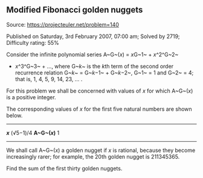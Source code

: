 Modified Fibonacci golden nuggets
---------------------------------

Source: https://projecteuler.net/problem=140

Published on Saturday, 3rd February 2007, 07:00 am; Solved by 2719;
Difficulty rating: 55%

Consider the infinite polynomial series A~G~(*x*) = *x*G~1~ + *x*^2^G~2~
+ *x*^3^G~3~ + ..., where G~*k*~ is the *k*th term of the second order
recurrence relation G~*k*~ = G~*k*−1~ + G~*k*−2~, G~1~ = 1 and G~2~ = 4;
that is, 1, 4, 5, 9, 14, 23, ... .

For this problem we shall be concerned with values of *x* for which
A~G~(*x*) is a positive integer.

The corresponding values of *x* for the first five natural numbers are
shown below.

  ------------------------------------ ------------------------------------
  ***x***                              (√5−1)/4
  **A~G~(*x*)**                        1
  ------------------------------------ ------------------------------------

We shall call A~G~(*x*) a golden nugget if *x* is rational, because they
become increasingly rarer; for example, the 20th golden nugget is
211345365.

Find the sum of the first thirty golden nuggets.
